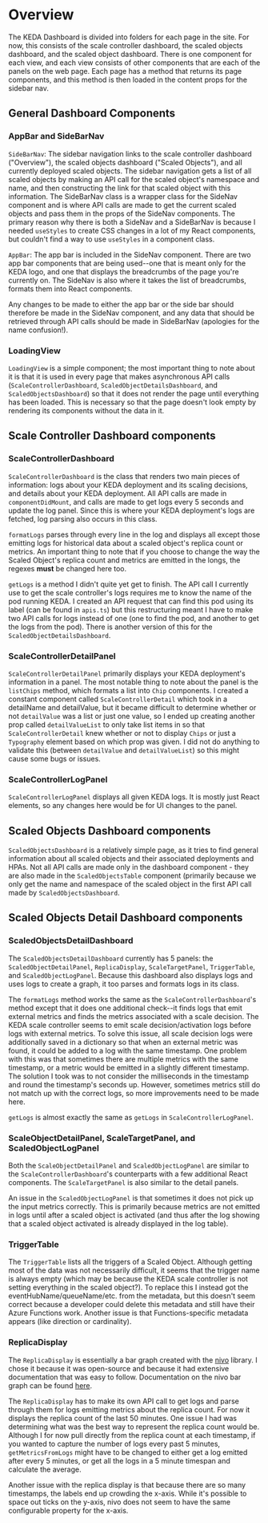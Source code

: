 # Overview

The KEDA Dashboard is divided into folders for each page in the site. For now, this consists of the scale controller dashboard, the scaled objects dashboard, and the scaled object dashboard. There is one component for each view, and each view consists of other components that are each of the panels on the web page. Each page has a method that returns its page components, and this method is then loaded in the content props for the sidebar nav. 

## General Dashboard Components

### AppBar and SideBarNav

`SideBarNav`: The sidebar navigation links to the scale controller dashboard ("Overview"), the scaled objects dashboard ("Scaled Objects"), and all currently deployed scaled objects. The sidebar navigation gets a list of all scaled objects by making an API call for the scaled object's namespace and name, and then constructing the link for that scaled object with this information. The SideBarNav class is a wrapper class for the SideNav component and is where API calls are made to get the current scaled objects and pass them in the props of the SideNav components. The primary reason why there is both a SideNav and a SideBarNav is because I needed `useStyles` to create CSS changes in a lot of my React components, but couldn't find a way to use `useStyles` in a component class.
	
`AppBar`: The app bar is included in the SideNav component. There are two app bar components that are being used--one that is meant only for the KEDA logo, and one that displays the breadcrumbs of the page you're currently on. The SideNav is also where it takes the list of breadcrumbs, formats them into React components. 
	
Any changes to be made to either the app bar or the side bar should therefore be made in the SideNav component, and any data that should be retrieved through API calls should be made in SideBarNav (apologies for the name confusion!).

### LoadingView

`LoadingView` is a simple component; the most important thing to note about it is that it is used in every page that makes asynchronous API calls (`ScaleControllerDashboard`, `ScaledObjectDetailsDashboard`, and `ScaledObjectsDashboard`) so that it does not render the page until everything has been loaded. This is necessary so that the page doesn't look empty by rendering its components without the data in it.


## Scale Controller Dashboard components

### ScaleControllerDashboard 

`ScaleControllerDashboard` is the class that renders two main pieces of information: logs about your KEDA deployment and its scaling decisions, and details about your KEDA deployment. All API calls are made in `componentDidMount`, and calls are made to get logs every 5 seconds and update the log panel. Since this is where your KEDA deployment's logs are fetched, log parsing also occurs in this class. 

`formatLogs` parses through every line in the log and displays all except those emitting logs for historical data about a scaled object's replica count or metrics. An important thing to note that if you choose to change the way the Scaled Object's replica count and metrics are emitted in the longs, the regexes **must** be changed here too.

`getLogs` is a method I didn't quite yet get to finish. The API call I currently use to get the scale controller's logs requires me to know the name of the pod running KEDA. I created an API request that can find this pod using its label (can be found in `apis.ts`) but this restructuring meant I have to make two API calls for logs instead of one (one to find the pod, and another to get the logs from the pod). There is another version of this for the `ScaledObjectDetailsDashboard`. 

### ScaleControllerDetailPanel 

`ScaleControllerDetailPanel` primarily displays your KEDA deployment's information in a panel. The most notable thing to note about the panel is the `listChips` method, which formats a list into `Chip` components. I created a constant component called `ScaleControllerDetail` which took in a detailName and detailValue, but it became difficult to determine whether or not `detailValue` was a list or just one value, so I ended up creating another prop called `detailValueList` to only take list items in so that `ScaleControllerDetail` knew whether or not to display `Chips` or just a `Typography` element based on which prop was given. I did not do anything to validate this (between `detailValue` and `detailValueList`) so this might cause some bugs or issues.

### ScaleControllerLogPanel

`ScaleControllerLogPanel` displays all given KEDA logs. It is mostly just React elements, so any changes here would be for UI changes to the panel.

## Scaled Objects Dashboard components

`ScaledObjectsDashboard` is a relatively simple page, as it tries to find general information about all scaled objects and their associated deployments and HPAs. Not all API calls are made only in the dashboard component - they are also made in the `ScaledObjectsTable` component (primarily because we only get the name and namespace of the scaled object in the first API call made by 
`ScaledObjectsDashboard`.


## Scaled Objects Detail Dashboard components

### ScaledObjectsDetailDashboard

The `ScaledObjectsDetailDashboard` currently has 5 panels: the `ScaledObjectDetailPanel`, `ReplicaDisplay`, `ScaleTargetPanel`, `TriggerTable`, and `ScaledObjectLogPanel`. Because this dashboard also displays logs and uses logs to create a graph, it too parses and formats logs in its class.

The `formatLogs` method works the same as the `ScaleControllerDashboard`'s method except that it does one additional check--it finds logs that emit external metrics and finds the metrics associated with a scale decision. The KEDA scale controller seems to emit scale decision/activation logs before logs with external metrics. To solve this issue, all scale decision logs were additionally saved in a dictionary so that when an external metric was found, it could be added to a log with the same timestamp. One problem with this was that sometimes there are multiple metrics with the same timestamp, or a metric would be emitted in a slightly different timestamp. The solution I took was to not consider the milliseconds in the timestamp and round the timestamp's seconds up. However, sometimes metrics still do not match up with the correct logs, so more improvements need to be made here.

`getLogs` is almost exactly the same as `getLogs` in `ScaleControllerLogPanel`.

### ScaleObjectDetailPanel, ScaleTargetPanel, and ScaledObjectLogPanel

Both the `ScaleObjectDetailPanel` and `ScaledObjectLogPanel` are similar to the `ScaleControllerDashboard`'s counterparts with a few additional React components. The `ScaleTargetPanel` is also similar to the detail panels.

An issue in the `ScaledObjectLogPanel` is that sometimes it does not pick up the input metrics correctly. This is primarily because metrics are not emitted in logs until after a scaled object is activated (and thus after the log showing that a scaled object activated is already displayed in the log table). 

### TriggerTable

The `TriggerTable` lists all the triggers of a Scaled Object. Although getting most of the data was not necessarily difficult, it seems that the trigger name is always empty (which may be because the KEDA scale controller is not setting everything in the scaled object?). To replace this I instead got the eventHubName/queueName/etc. from the metadata, but this doesn't seem correct because a developer could delete this metadata and still have their Azure Functions work. Another issue is that Functions-specific metadata appears (like direction or cardinality). 

### ReplicaDisplay

The `ReplicaDisplay` is essentially a bar graph created with the [nivo](https://github.com/plouc/nivo) library. I chose it because it was open-source and because it had extensive documentation that was easy to follow. Documentation on the nivo bar graph can be found [here](https://nivo.rocks/bar/). 

The `ReplicaDisplay` has to make its own API call to get logs and parse through them for logs emitting metrics about the replica count. For now it displays the replica count of the last 50 minutes. One issue I had was determining what was the best way to represent the replica count would be. Although I for now pull directly from the replica count at each timestamp, if you wanted to capture the number of logs every past 5 minutes, `getMetricsFromLogs` might have to be changed to either get a log emitted after every 5 minutes, or get all the logs in a 5 minute timespan and calculate the average.

Another issue with the replica display is that because there are so many timestamps, the labels end up crowding the x-axis. While it's possible to space out ticks on the y-axis, nivo does not seem to have the same configurable property for the x-axis.
